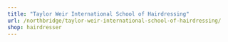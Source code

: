 ```yaml
---
title: "Taylor Weir International School of Hairdressing"
url: /northbridge/taylor-weir-international-school-of-hairdressing/
shop: hairdresser
---
```

